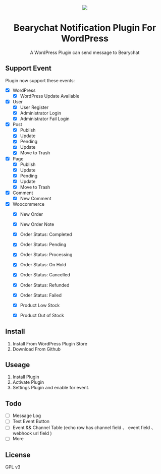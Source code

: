 <p align="center"> <img src="https://postimg.aliavv.com/newmbp/ica21.png" /> </p>

<h1 align="center"> Bearychat Notification Plugin For WordPress </h1>

<p align="center">  A WordPress Plugin can send message to Bearychat </p>



## Support Event

Plugin now support these events:


- [x] WordPress
	- [x] WordPress Update Available
- [x] User
	- [x] User Register
	- [x] Administrator Login 
	- [x] Administrator Fail Login
- [x] Post
	- [x] Publish
	- [x] Update
	- [x] Pending
	- [x] Update
	- [x] Move to Trash
- [x] Page
	- [x] Publish
	- [x] Update
	- [x] Pending
	- [x] Update
	- [x] Move to Trash
- [x] Comment 
	- [x] New Comment
- [x] Woocommerce
	- [x] New Order
	- [x] New Order Note
	- [x] Order Status: Completed
	- [x] Order Status: Pending
	- [x] Order Status: Processing
	- [x] Order Status: On Hold
	- [x] Order Status: Cancelled
	- [x] Order Status: Refunded
	- [x] Order Status: Failed
	- [x] Product Low Stock
	- [x] Product Out of Stock


## Install 

1. Install From WordPress Plugin Store
2. Download From Github

## Useage

1. Install Plugin
2. Activate Plugin
3. Settings Plugin and enable for event.

## Todo

- [ ] Message Log
- [ ] Test Event Button
- [ ] Event && Channel Table (echo row has channel field 、 event field 、webhook url field )
- [ ] More 

## License

GPL v3